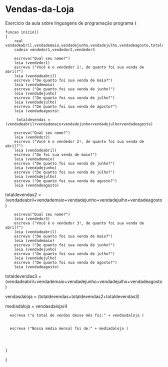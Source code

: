 # Vendas-da-Loja
Exercício da aula sobre linguagens de programação
programa
{
	
	funcao inicio()
	{
		real vendadeabril,vendademaio,vendadejunho,vendadejulho,vendadeagosto,totaldevendas,totaldevendas2,totaldevendas3,vendasdaloja,mediadaloja
		cadeia vendedor1,vendedor2,vendedor3

		escreva("Qual seu nome?")
		leia (vendedor1)
		escreva ("Você é o vendedor 1!, de quanto foi sua venda de abril?")
		leia (vendadeabril)
		escreva ("De quanto foi sua venda de maio?")
		leia (vendademaio)
		escreva ("De quanto foi sua venda de junho?")
		leia (vendadejunho)
		escreva ("De quanto foi sua venda de julho?")
		leia (vendadejulho)
		escreva ("De quanto foi sua venda de agosto?")
		leia (vendadeagosto)

         totaldevendas = (vendadeabril+vendademaio+vendadejunho+vendadejulho+vendadeagosto)
          
		escreva("Qual seu nome?")
		leia (vendedor2)
		escreva ("Você é o vendedor 2!, de quanto foi sua venda de abril?")
		leia (vendadeabril)
		escreva ("De foi sua venda de maio?")
		leia (vendademaio)
		escreva ("De quanto foi sua venda de junho?")
		leia (vendadejunho)
		escreva ("De quanto foi sua venda de julho?")
		leia (vendadejulho)
		escreva ("De quanto foi sua venda de agosto?")
		leia (vendadeagosto)
 totaldevendas2 = (vendadeabril+vendademaio+vendadejunho+vendadejulho+vendadeagosto)
 

		escreva("Qual seu nome?")
		leia (vendedor3)
		escreva ("Você é o vendedor 3!, de quanto foi sua venda de abril?")
		leia (vendadeabril)
		escreva ("De quanto foi sua venda de maio?")
		leia (vendademaio)
		escreva ("De quanto foi sua venda de junho?")
		leia (vendadejunho)
		escreva ("De quanto foi sua venda de julho?")
		leia (vendadejulho)
		escreva ("De quanto foi sua venda de agosto?")
		leia (vendadeagosto)
totaldevendas3 = (vendadeabril+vendademaio+vendadejunho+vendadejulho+vendadeagosto)

vendasdaloja = (totaldevendas+totaldevendas2+totaldevendas3)

mediadaloja = vendasdaloja/4

      escreva ("o total de vendas desse mês foi:" + vendasdaloja ) 

      
      escreva ("Nossa média mensal foi de:" + mediadaloja ) 

      

     
	}
}
